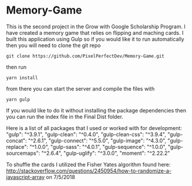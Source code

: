 # Memory-Game
This is the second project in the Grow with Google Scholarship Program. I have created a memory game that relies on flipping and maching cards. I built this application using Gulp so if you would like it to run automatically then you will need to clone the git repo

``` git clone https://github.com/PixelPerfectDev/Memory-Game.git ```

then run

``` yarn install ```

from there you can start the server and compile the files with

``` yarn gulp ```

If you would like to do it without installing the package dependencies then you can run the index file in the Final Dist folder.

Here is a list of all packages that I used or worked with for development:
"gulp": "^3.9.1",
"gulp-clean": "^0.4.0",
"gulp-clean-css": "^3.9.4",
"gulp-concat": "^2.6.1",
"gulp-connect": "^5.5.0",
"gulp-image": "^4.3.0",
"gulp-replace": "^1.0.0",
"gulp-sass": "^4.0.1",
"gulp-sequence": "^1.0.0",
"gulp-sourcemaps": "^2.6.4",
"gulp-uglify": "^3.0.0",
"moment": "^2.22.2"

To shuffle the cards I utilized the Fisher Yates algorithm found here: http://stackoverflow.com/questions/2450954/how-to-randomize-a-javascript-array on 7/5/2018
